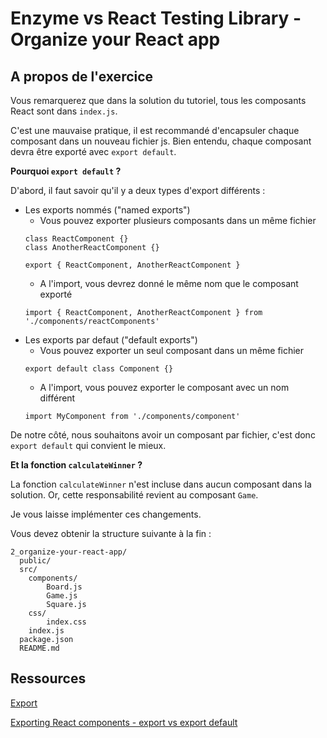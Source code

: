 # Enzyme vs React Testing Library - Organize your React app

## A propos de l'exercice

Vous remarquerez que dans la solution du tutoriel, 
tous les composants React sont dans `index.js`.

C'est une mauvaise pratique, il est recommandé d'encapsuler chaque composant
dans un nouveau fichier js. Bien entendu, chaque composant devra être exporté 
avec `export default`.

**Pourquoi `export default` ?**

D'abord, il faut savoir qu'il y a deux types d'export différents :
- Les exports nommés ("named exports")
    - Vous pouvez exporter plusieurs composants dans un même fichier
    ```
    class ReactComponent {}
    class AnotherReactComponent {}
    
    export { ReactComponent, AnotherReactComponent }
    ``` 
    - A l'import, vous devrez donné le même nom que le composant exporté
    ```
    import { ReactComponent, AnotherReactComponent } from './components/reactComponents'
    ```
- Les exports par defaut ("default exports")
    - Vous pouvez exporter un seul composant dans un même fichier
    ```
    export default class Component {}
    ```
    - A l'import, vous pouvez exporter le composant avec un nom différent
    ```
    import MyComponent from './components/component'
    ```    
  
De notre côté, nous souhaitons avoir un composant par fichier,
c'est donc `export default` qui convient le mieux. 

**Et la fonction `calculateWinner` ?**
  
La fonction `calculateWinner` n'est incluse dans aucun 
composant dans la solution. Or, cette responsabilité revient au 
composant `Game`.

Je vous laisse implémenter ces changements.

Vous devez obtenir la structure suivante à la fin :
```
2_organize-your-react-app/
  public/
  src/
    components/
        Board.js
        Game.js
        Square.js
    css/
        index.css
    index.js
  package.json     
  README.md
```

## Ressources

[Export](https://developer.mozilla.org/fr/docs/Web/JavaScript/Reference/Instructions/export)

[Exporting React components - export vs export default](https://stackoverflow.com/questions/31852933/why-es6-react-component-works-only-with-export-default)